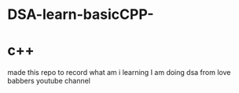 ﻿# DSA-learn-basicCPP-
# c++

made this repo to record what am i learning 
I am doing dsa from love babbers youtube channel
